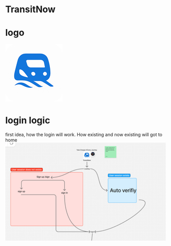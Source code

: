 # TransitNow
# logo 
![TransitLogo](./image/Group%201.png)

# login logic
 first idea, how the login will work. How existing and now existing will got to home 
 ![LOgin page](./image/Screenshot%202025-10-09%20at%2001.04.04.png)